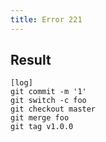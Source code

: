 ```yaml
---
title: Error 221
---
```

## Result

```gitgraph
[log]
git commit -m '1'
git switch -c foo
git checkout master
git merge foo
git tag v1.0.0
```
